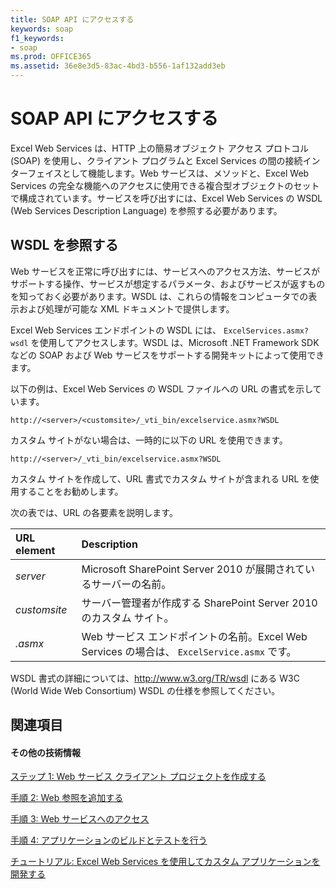 ```yaml
---
title: SOAP API にアクセスする
keywords: soap
f1_keywords:
- soap
ms.prod: OFFICE365
ms.assetid: 36e8e3d5-83ac-4bd3-b556-1af132add3eb
---
```



# SOAP API にアクセスする

Excel Web Services は、HTTP 上の簡易オブジェクト アクセス プロトコル (SOAP) を使用し、クライアント プログラムと Excel Services の間の接続インターフェイスとして機能します。Web サービスは、メソッドと、Excel Web Services の完全な機能へのアクセスに使用できる複合型オブジェクトのセットで構成されています。サービスを呼び出すには、Excel Web Services の WSDL (Web Services Description Language) を参照する必要があります。
  
    
    


## WSDL を参照する

Web サービスを正常に呼び出すには、サービスへのアクセス方法、サービスがサポートする操作、サービスが想定するパラメータ、およびサービスが返すものを知っておく必要があります。WSDL は、これらの情報をコンピュータでの表示および処理が可能な XML ドキュメントで提供します。
  
    
    
Excel Web Services エンドポイントの WSDL には、 `ExcelServices.asmx?wsdl` を使用してアクセスします。WSDL は、Microsoft .NET Framework SDK などの SOAP および Web サービスをサポートする開発キットによって使用できます。
  
    
    
以下の例は、Excel Web Services の WSDL ファイルへの URL の書式を示しています。
  
    
    
 `http://<server>/<customsite>/_vti_bin/excelservice.asmx?WSDL`
  
    
    
カスタム サイトがない場合は、一時的に以下の URL を使用できます。
  
    
    
 `http://<server>/_vti_bin/excelservice.asmx?WSDL`
  
    
    
カスタム サイトを作成して、URL 書式でカスタム サイトが含まれる URL を使用することをお勧めします。
  
    
    
次の表では、URL の各要素を説明します。
  
    
    


|****URL element****|****Description****|
|:-----|:-----|
| _server_ <br/> |Microsoft SharePoint Server 2010 が展開されているサーバーの名前。  <br/> |
| _customsite_ <br/> |サーバー管理者が作成する SharePoint Server 2010 のカスタム サイト。  <br/> |
| _<endpointname>.asmx_ <br/> |Web サービス エンドポイントの名前。Excel Web Services の場合は、 `ExcelService.asmx` です。 <br/> |
   
WSDL 書式の詳細については、http://www.w3.org/TR/wsdl にある W3C (World Wide Web Consortium) WSDL の仕様を参照してください。
  
    
    

## 関連項目


#### その他の技術情報


  
    
    
 [ステップ 1: Web サービス クライアント プロジェクトを作成する](step-1-creating-the-web-service-client-project.md)
  
    
    
 [手順 2: Web 参照を追加する](step-2-adding-a-web-reference.md)
  
    
    
 [手順 3: Web サービスへのアクセス](step-3-accessing-the-web-service.md)
  
    
    
 [手順 4: アプリケーションのビルドとテストを行う](step-4-building-and-testing-the-application.md)
  
    
    
 [チュートリアル: Excel Web Services を使用してカスタム アプリケーションを開発する](walkthrough-developing-a-custom-application-using-excel-web-services.md)
